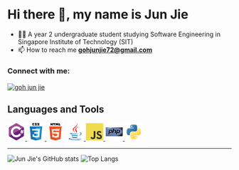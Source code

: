 # Hi there 👋,  my name is Jun Jie

- 👨‍🎓 A year 2 undergraduate student studying Software Engineering in Singapore Institute of Technology (SIT)
- 📫 How to reach me **gohjunjie72@gmail.com**

<h3 align="left">Connect with me:</h3>
<p align="left">
<a href="https://www.linkedin.com/in/goh-jun-jie-34086b130?lipi=urn%3Ali%3Apage%3Ad_flagship3_profile_view_base_contact_details%3BZn5TW0ZqQ%2ByXDuMj%2FP1KOA%3D%3D" target="blank"><img align="center" src="https://raw.githubusercontent.com/rahuldkjain/github-profile-readme-generator/master/src/images/icons/Social/linked-in-alt.svg" alt="goh jun jie" height="30" width="40" /></a>
</p>

## Languages and Tools
<p align="left"> <a href="https://www.w3schools.com/cs/" target="_blank" rel="noreferrer"> 
<img src="https://raw.githubusercontent.com/devicons/devicon/master/icons/csharp/csharp-original.svg" alt="csharp" width="40" height="40"/> </a> <a href="https://www.w3schools.com/css/" target="_blank" rel="noreferrer"> <img src="https://raw.githubusercontent.com/devicons/devicon/master/icons/css3/css3-original-wordmark.svg" alt="css3" width="40" height="40"/> </a> <img src="https://raw.githubusercontent.com/devicons/devicon/master/icons/html5/html5-original-wordmark.svg" alt="html5" width="40" height="40"/> </a> <a href="https://www.java.com" target="_blank" rel="noreferrer"> <img src="https://raw.githubusercontent.com/devicons/devicon/master/icons/java/java-original.svg" alt="java" width="40" height="40"/> </a> <a href="https://developer.mozilla.org/en-US/docs/Web/JavaScript" target="_blank" rel="noreferrer"> <img src="https://raw.githubusercontent.com/devicons/devicon/master/icons/javascript/javascript-original.svg" alt="javascript" width="40" height="40"/> </a> <a href="https://www.mongodb.com/" target="_blank" rel="noreferrer"> <a href="https://www.php.net" target="_blank" rel="noreferrer"> <img src="https://raw.githubusercontent.com/devicons/devicon/master/icons/php/php-original.svg" alt="php" width="40" height="40"/> </a> <a href="https://www.python.org" target="_blank" rel="noreferrer"> <img src="https://raw.githubusercontent.com/devicons/devicon/master/icons/python/python-original.svg" alt="python" width="40" height="40"/> </a> </p>

 ---

![Jun Jie's GitHub stats](https://github-readme-stats.vercel.app/api?username=junjie167&count_private=true&hide=stars,issues&show_icons=true&theme=radical)
![Top Langs](https://github-readme-stats.vercel.app/api/top-langs/?username=junjie167&layout=compact&theme=radical)


